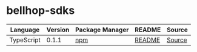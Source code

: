 # bellhop-sdks

|Language|Version|Package Manager|README|Source|
|-|-|-|-|-|
|TypeScript|0.1.1|[npm](https://www.npmjs.com/package/bellhop-partners-typescript/v/0.1.1)|[README](https://github.com/konfig-dev/bellhop-sdks/tree/main/typescript#readme)|[Source](https://github.com/konfig-dev/bellhop-sdks/tree/main/typescript)|
